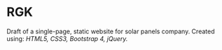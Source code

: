 # RGK
Draft of a single-page, static website for solar panels company. Created using: *HTML5, CSS3, Bootstrap 4, jQuery.*

